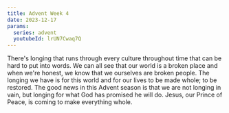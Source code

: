 ```yaml
---
title: Advent Week 4
date: 2023-12-17
params:
  series: advent
  youtubeId: lrUN7Cwaq7Q
---
```


There's longing that runs through every culture throughout time that can be hard to put into words. We can all see that our world is a broken place and when we're honest, we know that we ourselves are broken people.  The longing we have is for this world and for our lives to be made whole; to be restored. The good news in this Advent season is that we are not longing in vain, but longing for what God has promised he will do. Jesus, our Prince of Peace, is coming to make everything whole. 
